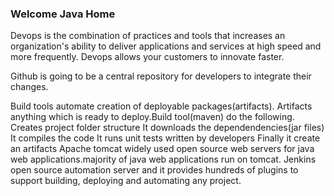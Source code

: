 ### Welcome Java Home
Devops is the combination of practices and tools that increases an organization's ability to deliver applications and services at high speed and more frequently. Devops allows your customers to innovate faster.

Github is going to be a central repository for developers to integrate their changes.

Build tools automate creation of deployable packages(artifacts). Artifacts anything which is ready to deploy.Build tool(maven) do the following.
Creates project folder structure
It downloads the dependendencies(jar files)
It compiles the code
It runs unit tests written by developers
Finally it create an artifacts
Apache tomcat widely used open source web servers for java web applications.majority of java web applications run on tomcat.
Jenkins open source automation server and it provides hundreds of plugins to support building, deploying and automating any project.
